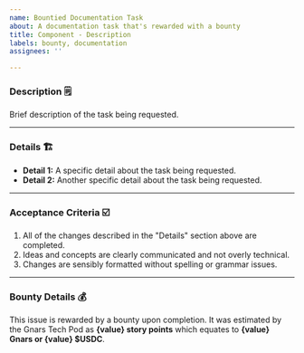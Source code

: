 ```yaml
---
name: Bountied Documentation Task
about: A documentation task that's rewarded with a bounty
title: Component - Description
labels: bounty, documentation
assignees: ''

---
```


### Description 🗒️

Brief description of the task being requested.

* * *

### Details 🏗️

* **Detail 1:** A specific detail about the task being requested.
* **Detail 2:** Another specific detail about the task being requested.

* * *

### Acceptance Criteria ☑️

1. All of the changes described in the "Details" section above are completed.
2. Ideas and concepts are clearly communicated and not overly technical.
3. Changes are sensibly formatted without spelling or grammar issues.

* * *

### Bounty Details 💰
This issue is rewarded by a bounty upon completion. It was estimated by the Gnars Tech Pod as **{value} story points** which equates to **{value} Gnars or {value} $USDC**.
